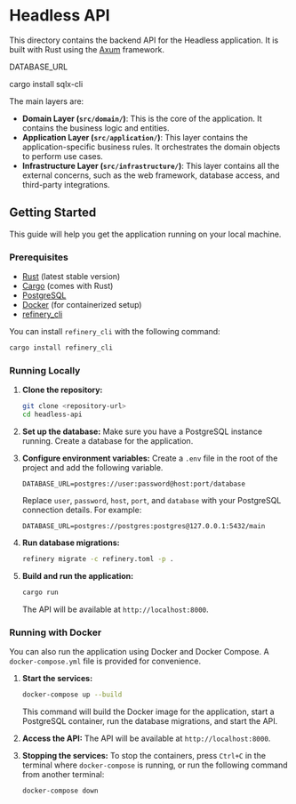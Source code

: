 # Headless API

This directory contains the backend API for the Headless application. It is built with Rust using the [Axum](https://github.com/tokio-rs/axum) framework.

DATABASE_URL

cargo install sqlx-cli

The main layers are:

*   **Domain Layer (`src/domain/`)**: This is the core of the application. It contains the business logic and entities.
*   **Application Layer (`src/application/`)**: This layer contains the application-specific business rules. It orchestrates the domain objects to perform use cases.
*   **Infrastructure Layer (`src/infrastructure/`)**: This layer contains all the external concerns, such as the web framework, database access, and third-party integrations.

## Getting Started

This guide will help you get the application running on your local machine.

### Prerequisites

*   [Rust](https://www.rust-lang.org/tools/install) (latest stable version)
*   [Cargo](https://doc.rust-lang.org/cargo/) (comes with Rust)
*   [PostgreSQL](https://www.postgresql.org/download/)
*   [Docker](https://docs.docker.com/get-docker/) (for containerized setup)
*   [refinery_cli](https://crates.io/crates/refinery_cli)

You can install `refinery_cli` with the following command:
```bash
cargo install refinery_cli
```

### Running Locally

1.  **Clone the repository:**
    ```bash
    git clone <repository-url>
    cd headless-api
    ```

2.  **Set up the database:**
    Make sure you have a PostgreSQL instance running. Create a database for the application.

3.  **Configure environment variables:**
    Create a `.env` file in the root of the project and add the following variable.
    ```
    DATABASE_URL=postgres://user:password@host:port/database
    ```
    Replace `user`, `password`, `host`, `port`, and `database` with your PostgreSQL connection details. For example:
    ```
    DATABASE_URL=postgres://postgres:postgres@127.0.0.1:5432/main
    ```

4.  **Run database migrations:**
    ```bash
    refinery migrate -c refinery.toml -p .
    ```

5.  **Build and run the application:**
    ```bash
    cargo run
    ```
    The API will be available at `http://localhost:8000`.

### Running with Docker

You can also run the application using Docker and Docker Compose. A `docker-compose.yml` file is provided for convenience.

1.  **Start the services:**
    ```bash
    docker-compose up --build
    ```
    This command will build the Docker image for the application, start a PostgreSQL container, run the database migrations, and start the API.

2.  **Access the API:**
    The API will be available at `http://localhost:8000`.

3.  **Stopping the services:**
    To stop the containers, press `Ctrl+C` in the terminal where `docker-compose` is running, or run the following command from another terminal:
    ```bash
    docker-compose down
    ```

